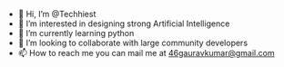 - 👋 Hi, I’m @Techhiest
- 👀 I’m interested in designing strong Artificial Intelligence 
- 🌱 I’m currently learning python 
- 💞️ I’m looking to collaborate with large community developers
- 📫 How to reach me you can mail me at 46gauravkumar@gmail.com

<!---
Techhiest/Techhiest is a ✨ special ✨ repository because its `README.md` (this file) appears on your GitHub profile.
You can click the Preview link to take a look at your changes.
--->
